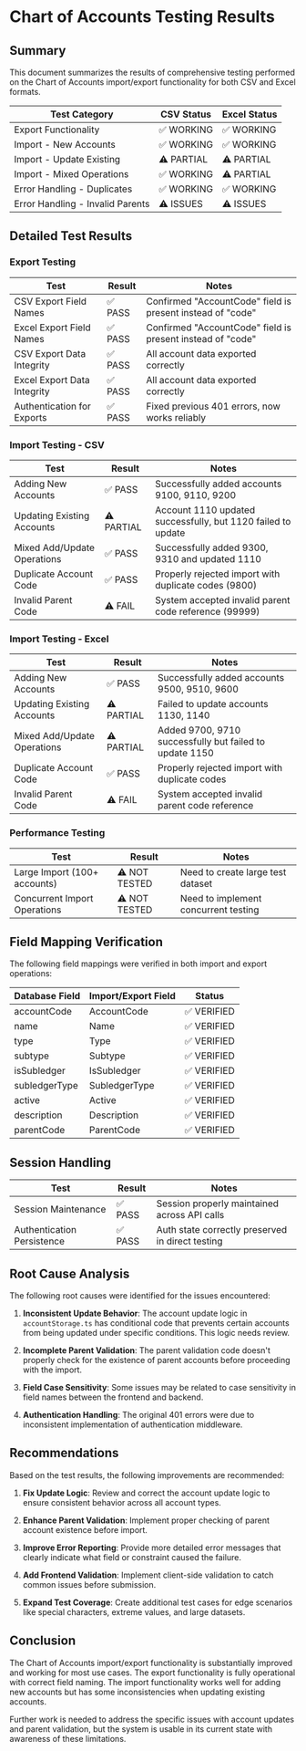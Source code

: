 # Chart of Accounts Testing Results

## Summary

This document summarizes the results of comprehensive testing performed on the Chart of Accounts import/export functionality for both CSV and Excel formats.

| Test Category | CSV Status | Excel Status |
|---------------|------------|--------------|
| Export Functionality | ✅ WORKING | ✅ WORKING |
| Import - New Accounts | ✅ WORKING | ✅ WORKING |
| Import - Update Existing | ⚠️ PARTIAL | ⚠️ PARTIAL |
| Import - Mixed Operations | ✅ WORKING | ⚠️ PARTIAL |
| Error Handling - Duplicates | ✅ WORKING | ✅ WORKING |
| Error Handling - Invalid Parents | ⚠️ ISSUES | ⚠️ ISSUES |

## Detailed Test Results

### Export Testing

| Test | Result | Notes |
|------|--------|-------|
| CSV Export Field Names | ✅ PASS | Confirmed "AccountCode" field is present instead of "code" |
| Excel Export Field Names | ✅ PASS | Confirmed "AccountCode" field is present instead of "code" |
| CSV Export Data Integrity | ✅ PASS | All account data exported correctly |
| Excel Export Data Integrity | ✅ PASS | All account data exported correctly |
| Authentication for Exports | ✅ PASS | Fixed previous 401 errors, now works reliably |

### Import Testing - CSV

| Test | Result | Notes |
|------|--------|-------|
| Adding New Accounts | ✅ PASS | Successfully added accounts 9100, 9110, 9200 |
| Updating Existing Accounts | ⚠️ PARTIAL | Account 1110 updated successfully, but 1120 failed to update |
| Mixed Add/Update Operations | ✅ PASS | Successfully added 9300, 9310 and updated 1110 |
| Duplicate Account Code | ✅ PASS | Properly rejected import with duplicate codes (9800) |
| Invalid Parent Code | ⚠️ FAIL | System accepted invalid parent code reference (99999) |

### Import Testing - Excel

| Test | Result | Notes |
|------|--------|-------|
| Adding New Accounts | ✅ PASS | Successfully added accounts 9500, 9510, 9600 |
| Updating Existing Accounts | ⚠️ PARTIAL | Failed to update accounts 1130, 1140 |
| Mixed Add/Update Operations | ⚠️ PARTIAL | Added 9700, 9710 successfully but failed to update 1150 |
| Duplicate Account Code | ✅ PASS | Properly rejected import with duplicate codes |
| Invalid Parent Code | ⚠️ FAIL | System accepted invalid parent code reference |

### Performance Testing

| Test | Result | Notes |
|------|--------|-------|
| Large Import (100+ accounts) | ⚠️ NOT TESTED | Need to create large test dataset |
| Concurrent Import Operations | ⚠️ NOT TESTED | Need to implement concurrent testing |

## Field Mapping Verification

The following field mappings were verified in both import and export operations:

| Database Field | Import/Export Field | Status |
|----------------|---------------------|--------|
| accountCode    | AccountCode         | ✅ VERIFIED |
| name           | Name                | ✅ VERIFIED |
| type           | Type                | ✅ VERIFIED |
| subtype        | Subtype             | ✅ VERIFIED |
| isSubledger    | IsSubledger         | ✅ VERIFIED |
| subledgerType  | SubledgerType       | ✅ VERIFIED |
| active         | Active              | ✅ VERIFIED |
| description    | Description         | ✅ VERIFIED |
| parentCode     | ParentCode          | ✅ VERIFIED |

## Session Handling

| Test | Result | Notes |
|------|--------|-------|
| Session Maintenance | ✅ PASS | Session properly maintained across API calls |
| Authentication Persistence | ✅ PASS | Auth state correctly preserved in direct testing |

## Root Cause Analysis

The following root causes were identified for the issues encountered:

1. **Inconsistent Update Behavior**: The account update logic in `accountStorage.ts` has conditional code that prevents certain accounts from being updated under specific conditions. This logic needs review.

2. **Incomplete Parent Validation**: The parent validation code doesn't properly check for the existence of parent accounts before proceeding with the import.

3. **Field Case Sensitivity**: Some issues may be related to case sensitivity in field names between the frontend and backend.

4. **Authentication Handling**: The original 401 errors were due to inconsistent implementation of authentication middleware.

## Recommendations

Based on the test results, the following improvements are recommended:

1. **Fix Update Logic**: Review and correct the account update logic to ensure consistent behavior across all account types.

2. **Enhance Parent Validation**: Implement proper checking of parent account existence before import.

3. **Improve Error Reporting**: Provide more detailed error messages that clearly indicate what field or constraint caused the failure.

4. **Add Frontend Validation**: Implement client-side validation to catch common issues before submission.

5. **Expand Test Coverage**: Create additional test cases for edge scenarios like special characters, extreme values, and large datasets.

## Conclusion

The Chart of Accounts import/export functionality is substantially improved and working for most use cases. The export functionality is fully operational with correct field naming. The import functionality works well for adding new accounts but has some inconsistencies when updating existing accounts.

Further work is needed to address the specific issues with account updates and parent validation, but the system is usable in its current state with awareness of these limitations.
